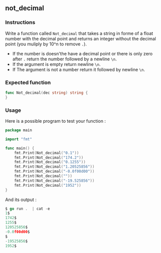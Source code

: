 ## not_decimal

### Instructions

Write a function called `Not_decimal` that takes a string in forme of a float number with the decimal point and returns an integer without the decimal point (you muliply by 10^n to remove `.`).

- If the number is doesn'the have a decimal point or  there is only zero after `.` return the number followed by a newline `\n`.
- If the argument is empty return newline `\n`.
- If The argument is not a number return it followed by newline `\n`.

### Expected function

```go
func Not_decimal(dec string) string {
}
```
### Usage

Here is a possible program to test your function :

```go
package main

import "fmt"

func main() {
	fmt.Print(Not_decimal("0.1"))
	fmt.Print(Not_decimal("174.2"))
	fmt.Print(Not_decimal("0.1255"))
	fmt.Print(Not_decimal("1.20525856"))
	fmt.Print(Not_decimal("-0.0f00d00"))
	fmt.Print(Not_decimal(""))
	fmt.Print(Not_decimal("-19.525856"))
	fmt.Print(Not_decimal("1952"))
}
```
And its output :

```go
$ go run .  | cat -e
1$
1742$
1255$
120525856$
-0.0f00d00$
$
-19525856$
1952$
```
